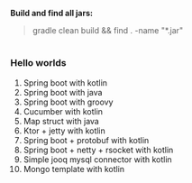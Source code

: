 **Build and find all jars:**
> gradle clean build && find . -name "*.jar"

#
### Hello worlds
1. Spring boot with kotlin
2. Spring boot with java
3. Spring boot with groovy
4. Cucumber with kotlin
5. Map struct with java
6. Ktor + jetty with kotlin
7. Spring boot + protobuf with kotlin
8. Spring boot + netty + rsocket with kotlin
9. Simple jooq mysql connector with kotlin
10. Mongo template with kotlin